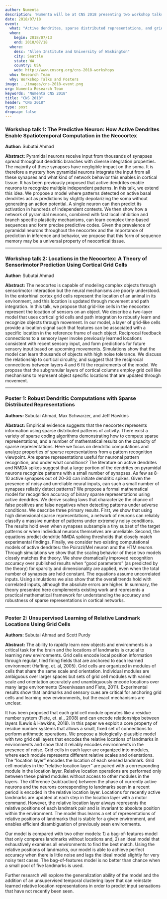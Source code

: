 ```yaml
---
author: Numenta
description: 'Numenta will be at CNS 2018 presenting two workshop talks and two posters about active dendrites, sparse distributed representations, and grid cells. CNS 2018 will be held at the Allen Institute and the University of Washington in Seattle, WA.'
date: 2018/07/18
event:
  what: "Active dendrites, sparse distributed representations, and grid cells"
  when:
    begin: 2018/07/13
    end: 2018/07/18
  where:
    desc: "Allen Institute and University of Washington"
    city: Seattle
    state: WA
    country: USA
    web: http://www.cnsorg.org/cns-2018-workshops
  who: Research Team
  why: Workshop Talks and Posters
image: ../images/cns-2018-event.png
org: Numenta Research Team
keywords: "Numenta CNS 2018"
title: "CNS 2018"
header: "CNS 2018"
type: post
dropcap: false
---
```


### Workshop talk 1: The Predictive Neuron: How Active Dendrites Enable Spatiotemporal Computation in the Neocortex

**Author:** Subutai Ahmad

**Abstract:** Pyramidal neurons receive input from thousands of synapses spread throughout dendritic branches with diverse integration properties. The majority of these synapses have negligible impact on the soma. It is therefore a mystery how pyramidal neurons integrate the input from all these synapses and what kind of network behavior this enables in cortical tissue. It has been previously proposed that active dendrites enable neurons to recognize multiple independent patterns. In this talk, we extend this idea. We propose a model where patterns detected on active basal dendrites act as predictions by slightly depolarizing the soma without generating an action potential. A single neuron can then predict its activation in hundreds of independent contexts. We then show how a network of pyramidal neurons, combined with fast local inhibition and branch specific plasticity mechanisms, can learn complex time-based sequences and form precise predictive codes. Given the prevalence of pyramidal neurons throughout the neocortex and the importance of prediction in inference and behavior, we propose that this form of sequence memory may be a universal property of neocortical tissue.

<hr>

### Workshop talk 2: Locations in the Neocortex: A Theory of Sensorimotor Prediction Using Cortical Grid Cells

**Author:** Subutai Ahmad

**Abstract:** The neocortex is capable of modeling complex objects through sensorimotor interaction but the neural mechanisms are poorly understood. In the entorhinal cortex grid cells represent the location of an animal in its environment, and this location is updated through movement and path integration. In this talk, we propose that grid-like cells in the neocortex represent the location of sensors on an object. We describe a two-layer model that uses cortical grid cells and path integration to robustly learn and recognize objects through movement. In our model, a layer of grid-like cells provide a location signal such that features can be associated with a specific location in the reference frame of each object. Reciprocal feedback connections to a sensory layer invoke previously learned locations consistent with recent sensory input, and form predictions for future sensory input based on upcoming movements. Simulations show that the model can learn thousands of objects with high noise tolerance. We discuss the relationship to cortical circuitry, and suggest that the reciprocal connections between layers 4 and 6 fit the requirements of the model. We propose that the subgranular layers of cortical columns employ grid cell like mechanisms to represent object specific locations that are updated through movement.

<hr>

### Poster 1: Robust Dendritic Computations with Sparse Distributed Representations

**Authors:** Subutai Ahmad, Max Schwarzer, and Jeff Hawkins

**Abstract:** Empirical evidence suggests that the neocortex represents information using sparse distributed patterns of activity. There exist a variety of sparse coding algorithms demonstrating how to compute sparse representations, and a number of mathematical results on the capacity of sparse representations. Here we focus on dendritic computations and analyze properties of sparse representations from a pattern recognition viewpoint. Are sparse representations useful for neuronal pattern recognition, and under what conditions? The literature on active dendrites and NMDA spikes suggest that a large portion of the dendrites on pyramidal neurons recognize patterns with a small number of synapses. As few as 8-10 active synapses out of 20-30 can initiate dendritic spikes. Given the presence of noisy and unreliable neural inputs, can such a small number of synapses reliably detect patterns? We propose a formal mathematical model for recognition accuracy of binary sparse representations using active dendrites. We derive scaling laws that characterize the chance of false positives and false negatives when detecting patterns under adverse conditions. We describe three primary results. First, we show that using high dimensional sparse representations, a network of neurons can reliably classify a massive number of patterns under extremely noisy conditions. The results hold even when synapses subsample a tiny subset of the target patterns or when individual neurons themselves are unreliable. Second, the equations predict dendritic NMDA spiking thresholds that closely match experimental findings. Finally, we consider two existing computational models of active dendrites: the Poirazi/Mel neuron and the HTM neuron. Through simulations we show that the scaling behavior of these two models closely matches the theory. We show dramatically improved recognition accuracy over published results when “good parameters” (as predicted by the theory) for sparsity and dimensionality are applied, even when the total number of synapses are held constant. The equations assume uncorrelated inputs. Using simulations we also show that the overall trends hold with correlated inputs, although the absolute errors are higher. In summary, the theory presented here complements existing work and represents a practical mathematical framework for understanding the accuracy and robustness of sparse representations in cortical networks.

<hr>

### Poster 2: Unsupervised Learning of Relative Landmark Locations Using Grid Cells

**Authors:** Subutai Ahmad and Scott Purdy

**Abstract:** The ability to rapidly learn new objects and environments is a critical task for the brain and the locations of landmarks is crucial to learning new environments. Grid cells encode local position information through regular, tiled firing fields that are anchored to each learned environment (Hafting, et. al, 2005). Grid cells are organized in modules of cells that share the same scale and orientation. Individual modules are ambiguous over larger spaces but sets of grid cell modules with varied scale and orientation accurately and unambiguously encode locations over many large environments (Sreenivasan and Fiete, 2011). Experimental results show that landmarks and sensory cues are critical for anchoring grid cells and learning new environments, but the exact mechanisms are unclear.

It has been proposed that each grid cell module operates like a residue number system (Fiete, et. al., 2008) and can encode relationships between layers (Lewis & Hawkins, 2018). In this paper we exploit a core property of residue number systems that allows a small, fixed set of connections to perform arithmetic operations. We propose a biologically-plausible model with two grid cell layers that encodes the relative locations of landmarks in environments and show that it reliably encodes environments in the presence of noise. Grid cells in each layer are organized into modules, where each module represents different relative scales and orientations. The “location layer” encodes the location of each sensed landmark. Grid cell modules in the “relative location layer” are paired with a corresponding module in the location layer. Relative location operations are performed only between these paired modules without access to other modules in the layers. The difference (subtraction) between the phase of currently active neurons and the neurons corresponding to landmarks seen in a recent period is encoded in the relative location layer. Locations for recently active landmarks are updated at each step in the location layer with a motor command. However, the relative location layer always represents the relative positions of each landmark pair and is invariant to absolute position within the environment. The model thus learns a set of representations of relative positions of landmarks that is stable for a given environment, and enables efficient disambiguation of previously seen environments.

Our model is compared with two other models: 1) a bag-of-features model that only compares landmarks without locations and, 2) an ideal model that exhaustively examines all environments to find the best match. Using the relative positions of landmarks, our model is able to achieve perfect accuracy when there is little noise and lags the ideal model slightly for very noisy test cases. The bag-of-features model is no better than chance when a small pool of five landmarks is used.

Further research will explore the generalization ability of the model and the addition of an unsupervised temporal clustering layer that can reinstate learned relative location representations in order to predict input sensations that have not recently been seen.
